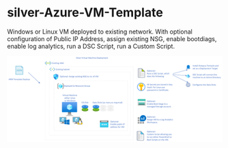 # silver-Azure-VM-Template
Windows or Linux VM deployed to existing network. With optional configuration of Public IP Address, assign existing NSG, enable bootdiags, enable log analytics, run a DSC Script, run a Custom Script.

![image of deployment](https://github.com/PinportLtd/silver-Azure-VM-Template/blob/main/Silver-Azure-VM-Template.png?raw=true)